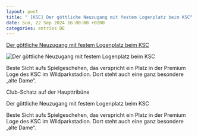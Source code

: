 ```yaml
---
layout: post
title: " [KSC] Der göttliche Neuzugang mit festem Logenplatz beim KSC"
date: Sun, 22 Sep 2024 16:00:00 +0200
categories: entries DE
---
```

[Der göttliche Neuzugang mit festem Logenplatz beim KSC](https://bnn.de/karlsruhe/der-goettliche-neuzugang-mit-festem-logenplatz-beim-ksc)

![Der göttliche Neuzugang mit festem Logenplatz beim KSC](https://static.bnn.de/karlsruhe/Pokal_3.jpg-y8bot8/alternates/LANDSCAPE_13x7_BASE/Pokal_3.jpg?sharing=premium)

Beste Sicht aufs Spielgeschehen, das verspricht ein Platz in der Premium Loge des KSC im Wildparkstadion. Dort steht auch eine ganz besondere „alte Dame“.

Club-Schatz auf der Haupttribüne

Der göttliche Neuzugang mit festem Logenplatz beim KSC

Beste Sicht aufs Spielgeschehen, das verspricht ein Platz in der Premium Loge des KSC im Wildparkstadion. Dort steht auch eine ganz besondere „alte Dame“.

